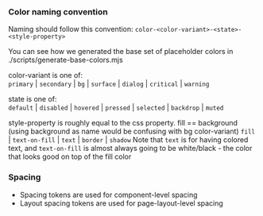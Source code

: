 ### Color naming convention
Naming should follow this convention:
`color-<color-variant>-<state>-<style-property>`

You can see how we generated the base set of placeholder colors in ./scripts/generate-base-colors.mjs

color-variant is one of:  
  `primary` | `secondary` | `bg` | `surface` | `dialog` | `critical` | `warning`

state is one of:  
  `default` | `disabled` | `hovered` | `pressed` | `selected` | `backdrop` | `muted`

style-property is roughly equal to the css property. fill == background (using background as name would be confusing with bg color-variant)
  `fill` | `text-on-fill` | `text` | `border` | `shadow`
  Note that `text` is for having <color variant> colored text, and `text-on-fill` is almost always going to be white/black - the color that looks good on top of the fill color

### Spacing
- Spacing tokens are used for component-level spacing
- Layout spacing tokens are used for page-layout-level spacing